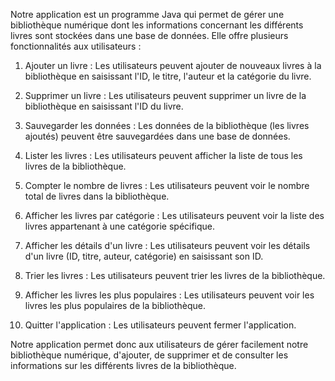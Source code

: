 Notre application est un programme Java qui permet de gérer une bibliothèque numérique dont les informations concernant les différents livres sont stockées dans une base de données. Elle offre plusieurs fonctionnalités aux utilisateurs :

1. Ajouter un livre : Les utilisateurs peuvent ajouter de nouveaux livres à la bibliothèque en saisissant l'ID, le titre, l'auteur et la catégorie du livre.

2. Supprimer un livre : Les utilisateurs peuvent supprimer un livre de la bibliothèque en saisissant l'ID du livre.

3. Sauvegarder les données : Les données de la bibliothèque (les livres ajoutés) peuvent être sauvegardées dans une base de données.

4. Lister les livres : Les utilisateurs peuvent afficher la liste de tous les livres de la bibliothèque.

5. Compter le nombre de livres : Les utilisateurs peuvent voir le nombre total de livres dans la bibliothèque.

6. Afficher les livres par catégorie : Les utilisateurs peuvent voir la liste des livres appartenant à une catégorie spécifique.

7. Afficher les détails d'un livre : Les utilisateurs peuvent voir les détails d'un livre (ID, titre, auteur, catégorie) en saisissant son ID.

8. Trier les livres : Les utilisateurs peuvent trier les livres de la bibliothèque.

9. Afficher les livres les plus populaires : Les utilisateurs peuvent voir les livres les plus populaires de la bibliothèque.

10. Quitter l'application : Les utilisateurs peuvent fermer l'application.

Notre application permet donc aux utilisateurs de gérer facilement notre bibliothèque numérique, d'ajouter, de supprimer et de consulter les informations sur les différents livres de la bibliothèque.
